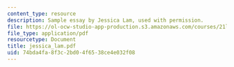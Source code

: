 ```yaml
---
content_type: resource
description: Sample essay by Jessica Lam, used with permission.
file: https://ol-ocw-studio-app-production.s3.amazonaws.com/courses/21l-486-modern-drama-spring-2006/74bda4fa8f3c2bd04f6538ce4e032f08_jessica_lam.pdf
file_type: application/pdf
resourcetype: Document
title: jessica_lam.pdf
uid: 74bda4fa-8f3c-2bd0-4f65-38ce4e032f08
---
```


